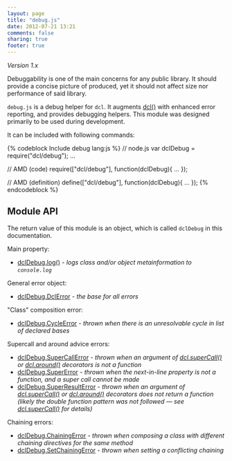 ```yaml
---
layout: page
title: "debug.js"
date: 2012-07-21 13:21
comments: false
sharing: true
footer: true
---
```


*Version 1.x*

Debuggability is one of the main concerns for any public library. It should provide
a concise picture of produced, yet it should not affect size nor performance of
said library.

`debug.js` is a debug helper for `dcl`. It augments [dcl()](/1.x/docs/mini_js/dcl/)
with enhanced error reporting, and provides debugging helpers. This module was
designed primarily to be used during development.

It can be included with following commands:

{% codeblock Include debug lang:js %}
// node.js
var dclDebug = require("dcl/debug");
...

// AMD (code)
require(["dcl/debug"], function(dclDebug){
  ...
});

// AMD (definition)
define(["dcl/debug"], function(dclDebug){
  ...
});
{% endcodeblock %}

## Module API

The return value of this module is an object, which is called `dclDebug` in this documentation.

Main property:

* [dclDebug.log()](/1.x/docs/debug_js/log/) - *logs class and/or object metainformation to `console.log`*

General error object:

* [dclDebug.DclError](/1.x/docs/debug_js/dclerror/) - *the base for all errors*

"Class" composition error:

* [dclDebug.CycleError](/1.x/docs/debug_js/cycleerror/) - *thrown when there is an unresolvable cycle in list of
  declared bases*

Supercall and around advice errors:

* [dclDebug.SuperCallError](/1.x/docs/debug_js/supercallerror/) - *thrown when an argument of
  [dcl.superCall()](/1.x/docs/mini_js/supercall/) or [dcl.around()](/1.x/docs/dcl_js/around/) decorators is not a function*
* [dclDebug.SuperError](/1.x/docs/debug_js/supererror/) - *thrown when the next-in-line property is not a function, and
  a super call cannot be made*
* [dclDebug.SuperResultError](/1.x/docs/debug_js/superresulterror/) - *thrown when an argument of
  [dcl.superCall()](/1.x/docs/mini_js/supercall/) or [dcl.around()](/1.x/docs/dcl_js/around/) decorators does not return
  a function (likely the double function pattern was not followed &mdash; see [dcl.superCall()](/1.x/docs/mini_js/supercall/)
  for details)*

Chaining errors:

* [dclDebug.ChainingError](/1.x/docs/debug_js/chainingerror/) - *thrown when composing a class with different chaining
  directives for the same method*
* [dclDebug.SetChainingError](/1.x/docs/debug_js/setchainingerror/) - *thrown when setting a conflicting chaining*
